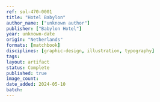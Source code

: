 ```yaml
---
ref: sol-470-0001
title: "Hotel Babylon"
author_name: ["unknown author"]
publisher: ["Babylon Hotel"]
year: unknown-date
origin: "Netherlands"
formats: [matchbook]
disciplines: [graphic-design, illustration, typography]
tags:
layout: artifact
status: Complete
published: true
image_count:
date_added: 2024-05-10
batch:
---
```


